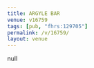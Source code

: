 ```yaml
---
title: ARGYLE BAR
venue: v16759
tags: [pub, "fhrs:129705"]
permalink: /v/16759/
layout: venue
---
```

null